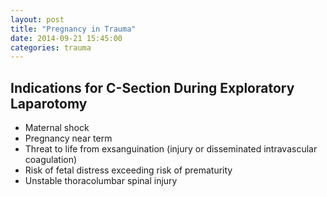 ```yaml
---
layout: post
title: "Pregnancy in Trauma"
date: 2014-09-21 15:45:00
categories: trauma
---
```


## Indications for C-Section During Exploratory Laparotomy

* Maternal shock
* Pregnancy near term
* Threat to life from exsanguination (injury or disseminated intravascular coagulation)
* Risk of fetal distress exceeding risk of prematurity
* Unstable thoracolumbar spinal injury